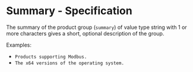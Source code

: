 # Summary - Specification

The summary of the product group (`summary`) of value type string with 1 or more
characters gives a short, optional description of the group.

Examples:

* `Products supporting Modbus.`
* `The x64 versions of the operating system.`
